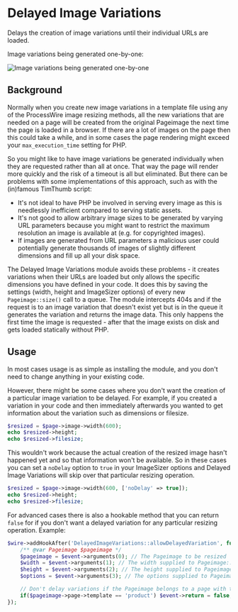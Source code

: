# Delayed Image Variations

Delays the creation of image variations until their individual URLs are loaded.

Image variations being generated one-by-one:

![Image variations being generated one-by-one](https://github.com/Toutouwai/DelayedImageVariations/assets/1538852/75ff11e7-e33a-4eeb-9193-7927267484d3)

## Background

Normally when you create new image variations in a template file using any of the ProcessWire image resizing methods, all the new variations that are needed on a page will be created from the original Pageimage the next time the page is loaded in a browser. If there are a lot of images on the page then this could take a while, and in some cases the page rendering might exceed your `max_execution_time` setting for PHP.

So you might like to have image variations be generated individually when they are requested rather than all at once. That way the page will render more quickly and the risk of a timeout is all but eliminated. But there can be problems with some implementations of this approach, such as with the (in)famous TimThumb script:
* It's not ideal to have PHP be involved in serving every image as this is needlessly inefficient compared to serving static assets.
* It's not good to allow arbitrary image sizes to be generated by varying URL parameters because you might want to restrict the maximum resolution an image is available at (e.g. for copyrighted images).
* If images are generated from URL parameters a malicious user could potentially generate thousands of images of slightly different dimensions and fill up all your disk space.

The Delayed Image Variations module avoids these problems - it creates variations when their URLs are loaded but only allows the specific dimensions you have defined in your code. It does this by saving the settings (width, height and ImageSizer options) of every new `Pageimage::size()` call to a queue. The module intercepts 404s and if the request is to an image variation that doesn't exist yet but is in the queue it generates the variation and returns the image data. This only happens the first time the image is requested - after that the image exists on disk and gets loaded statically without PHP.

## Usage

In most cases usage is as simple as installing the module, and you don't need to change anything in your existing code.

However, there might be some cases where you don't want the creation of a particular image variation to be delayed. For example, if you created a variation in your code and then immediately afterwards you wanted to get information about the variation such as dimensions or filesize.

```php
$resized = $page->image->width(600);
echo $resized->height;
echo $resized->filesize;
```

This wouldn't work because the actual creation of the resized image hasn't happened yet and so that information won't be available. So in these cases you can set a `noDelay` option to `true` in your ImageSizer options and Delayed Image Variations will skip over that particular resizing operation.

```php
$resized = $page->image->width(600, ['noDelay' => true]);
echo $resized->height;
echo $resized->filesize;
```

For advanced cases there is also a hookable method that you can return `false` for if you don't want a delayed variation for any particular resizing operation. Example:

```php
$wire->addHookAfter('DelayedImageVariations::allowDelayedVariation', function(HookEvent $event) {
    /** @var Pageimage $pageimage */
    $pageimage = $event->arguments(0); // The Pageimage to be resized
    $width = $event->arguments(1); // The width supplied to Pageimage::size()
    $height = $event->arguments(2); // The height supplied to Pageimage::size()
    $options = $event->arguments(3); // The options supplied to Pageimage::size()

    // Don't delay variations if the Pageimage belongs to a page with the product template
    if($pageimage->page->template == 'product') $event->return = false;
});

```
